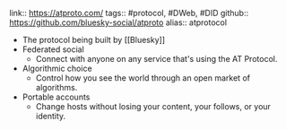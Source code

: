 link:: https://atproto.com/
tags:: #protocol, #DWeb, #DID
github:: https://github.com/bluesky-social/atproto
alias:: atprotocol

- The protocol being built by [[Bluesky]]
- Federated social
	- Connect with anyone on any service that's using the AT Protocol.
- Algorithmic choice
	- Control how you see the world through an open market of algorithms.
- Portable accounts
	- Change hosts without losing your content, your follows, or your identity.